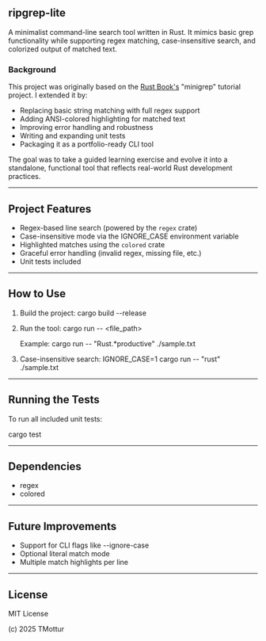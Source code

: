 ripgrep-lite
------------
A minimalist command-line search tool written in Rust.
It mimics basic grep functionality while supporting regex matching,
case-insensitive search, and colorized output of matched text.
### Background

This project was originally based on the [Rust Book's](https://doc.rust-lang.org/book/ch12-00-an-io-project.html) "minigrep" tutorial project. I extended it by:

- Replacing basic string matching with full regex support
- Adding ANSI-colored highlighting for matched text
- Improving error handling and robustness
- Writing and expanding unit tests
- Packaging it as a portfolio-ready CLI tool

The goal was to take a guided learning exercise and evolve it into a standalone, functional tool that reflects real-world Rust development practices.

-------------------
Project Features
-------------------
- Regex-based line search (powered by the `regex` crate)
- Case-insensitive mode via the IGNORE_CASE environment variable
- Highlighted matches using the `colored` crate
- Graceful error handling (invalid regex, missing file, etc.)
- Unit tests included

-------------
How to Use
-------------
1. Build the project:
   cargo build --release

2. Run the tool:
   cargo run -- <pattern> <file_path>

   Example:
   cargo run -- "Rust.*productive" ./sample.txt

3. Case-insensitive search:
   IGNORE_CASE=1 cargo run -- "rust" ./sample.txt

-------------------
Running the Tests
-------------------
To run all included unit tests:

   cargo test

----------------
Dependencies
----------------
- regex
- colored

-----------------------
Future Improvements
-----------------------
- Support for CLI flags like --ignore-case
- Optional literal match mode
- Multiple match highlights per line

---------
License
---------
MIT License

(c) 2025 TMottur
